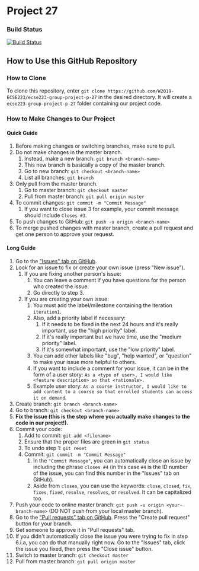 # Project 27

### Build Status
[![Build Status](https://travis-ci.com/W2019-ECSE223/ecse223-group-project-p-27.svg?token=atEt1SppUvzajjRzBkhC&branch=master)](https://travis-ci.com/W2019-ECSE223/ecse223-group-project-p-27)

## How to Use this GitHub Repository

### How to Clone
To clone this repository, enter `git clone https://github.com/W2019-ECSE223/ecse223-group-project-p-27` in the desired directory. It will create a `ecse223-group-project-p-27` folder containing our project code.

### How to Make Changes to Our Project

#### Quick Guide
1. Before making changes or switching branches, make sure to pull.
2. Do not make changes in the master branch.
    1. Instead, make a new branch: `git branch <branch-name>`
    2. This new branch is basically a copy of the master branch.
    3. Go to new branch: `git checkout <branch-name>`
    4. List all branches: `git branch`
2. Only pull from the master branch.
    1. Go to master branch: `git checkout master`
    2. Pull from master branch: `git pull origin master`
3. To commit changes: `git commit -m "Commit Message"`
    1. If you want to close issue 3 for example, your commit message should include `Closes #3`.
4. To push changes to GitHub: `git push -u origin <branch-name>`
5. To merge pushed changes with master branch, create a pull request and get one person to approve your request.

#### Long Guide
1. Go to the ["Issues" tab on GitHub](https://github.com/W2019-ECSE223/ecse223-group-project-p-27/issues).
2. Look for an issue to fix or create your own issue (press "New issue").
    1. If you are fixing another person's issue:
        1. You can leave a comment if you have questions for the person who created the issue.
        2. Go directly to step 3.
    2. If you are creating your own issue:
        1. You must add the label/milestone containing the iteration `iteration1`.
        2. Also, add a priority label if necessary:
            1. If it needs to be fixed in the next 24 hours and it's really important, use the "high priority" label.
            2. If it's really important but we have time, use the "medium priority" label.
            3. If it's somewhat important, use the "low priority" label.
        2. You can add other labels like "bug", "help wanted", or "question" to make your issue more helpful to others.
        3. If you want to include a comment for your issue, it can be in the form of a user story: `As a <type of user>, I would like <feature description> so that <rationale>.`
        4. Example user story: `As a course instructor, I would like to add content to a course so that enrolled students can access it on demand`.
3. Create branch: `git branch <branch-name>`
4. Go to branch: `git checkout <branch-name>`
5. **Fix the issue (this is the step where you actually make changes to the code in our project!).**
6. Commit your code:
    1. Add to commit: `git add <filename>`
    2. Ensure that the proper files are green in `git status`
    3. To undo step 1: `git reset` 
    4. Commit: `git commit -m "Commit Message"`
        1. In the `"Commit Message"`, you can automatically close an issue by including the phrase `closes #4` (in this case `#4` is the ID number of the issue, you can find this number in the "Issues" tab on GitHub).
        2. Aside from `closes`, you can use the keywords: `close`, `closed`, `fix`, `fixes`, `fixed`, `resolve`, `resolves`, or `resolved`. It can be capitalized too.
7. Push your code to online master branch: `git push -u origin <your-branch-name>` (DO NOT push from your local master branch).
8. Go to the ["Pull requests" tab on GitHub](https://github.com/W2019-ECSE223/ecse223-group-project-p-27/pulls). Press the "Create pull request" button for your branch.
9. Get someone to approve it in "Pull requests" tab.
10. If you didn't automatically close the issue you were trying to fix in step 6.i.a, you can do that manually right now. Go to the "Issues" tab, click the issue you fixed, then press the "Close issue" button.
11. Switch to master branch: `git checkout master`
12. Pull from master branch: `git pull origin master`
